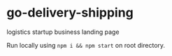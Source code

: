 # go-delivery-shipping
logistics startup business landing page

Run locally using `npm i && npm start` on root directory.
